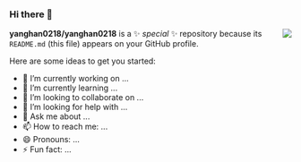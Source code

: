 ### Hi there 👋

<img align="right" src="https://github-readme-stats.vercel.app/api?username=yanghan0218&show_icons=true&icon_color=CE1D2D&text_color=718096&bg_color=ffffff&hide_title=true" />

**yanghan0218/yanghan0218** is a ✨ _special_ ✨ repository because its `README.md` (this file) appears on your GitHub profile.

Here are some ideas to get you started:

- 🔭 I’m currently working on ...
- 🌱 I’m currently learning ...
- 👯 I’m looking to collaborate on ...
- 🤔 I’m looking for help with ...
- 💬 Ask me about ...
- 📫 How to reach me: ...
- 😄 Pronouns: ...
- ⚡ Fun fact: ...
